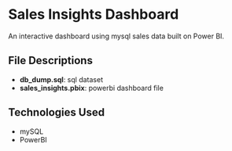 # Sales Insights Dashboard
An interactive dashboard using mysql sales data built on Power BI. 
## File Descriptions
- **db_dump.sql**: sql dataset
- **sales_insights.pbix**: powerbi dashboard file
## Technologies Used
- mySQL
- PowerBI
